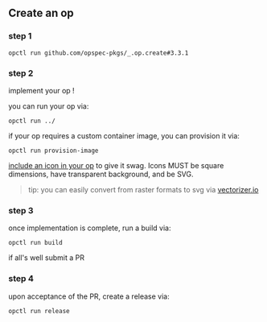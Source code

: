 ## Create an op

### step 1

```shell
opctl run github.com/opspec-pkgs/_.op.create#3.3.1
```

### step 2

implement your op !

you can run your op via:

```shell
opctl run ../
```

if your op requires a custom container image, you can provision it via:

```shell
opctl run provision-image
```

[include an icon in your op](https://opctl.io/docs/reference/op-definition-format/icon.svg/) to give it swag. Icons MUST be square dimensions, have transparent background, and be SVG. 
> tip: you can easily convert from raster formats to svg via [vectorizer.io](https://www.vectorizer.io/)

### step 3

once implementation is complete, run a build via:
```shell
opctl run build
```

if all's well submit a PR

### step 4

upon acceptance of the PR, create a release via:

```shell
opctl run release
```

